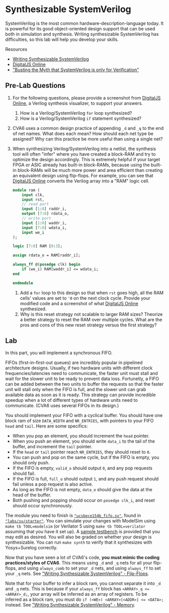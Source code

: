 
# Synthesizable SystemVerilog

SystemVerilog is the most common hardware-description-language today. It is powerful for its good object-oriented design support that can be used both in simulation and synthesis. Writing synthesizable SystemVerilog has difficulties, so this lab will help you develop your skills.

Resources

* [Writing Synthesizable SystemVerilog](../guides/synthesis.md)
* [DigitalJS Online](https://digitaljs.tilk.eu/)
* ["Busting the Myth that SystemVerilog is only for Verification"](https://sutherland-hdl.com/papers/2013-SNUG-SV_Synthesizable-SystemVerilog_paper.pdf)

## Pre-Lab Questions

1. For the following questions, please provide a screenshot from [DigitalJS Online](https://digitaljs.tilk.eu/), a Verilog synthesis visualizer, to support your answers.
    1. How is a Verilog/SystemVerilog `for` loop synthesized?
    2. How is a Verilog/SystemVerilog `if` statement synthesized?
2. CVA6 uses a common design practice of appending `_d` and `_q` to the end of net names. What does each mean? How should each net type be assigned? Why can this practice be more useful than using a single net?
3. When synthesizing Verilog/SystemVerilog into a netlist, the synthesis tool will often "infer" where you have created a block-RAM and try to optimize the design accordingly. This is extremely helpful if your target FPGA or ASIC already has built-in block-RAMs, because using the built-in block-RAMs will be much more power and area efficient than creating an equivalent design using flip-flops. For example, you can see that [DigitalJS Online](https://digitaljs.tilk.eu/) converts the Verilog array into a "RAM" logic cell.

    ```systemverilog
    module ram (
        input clk,
        input rst,
        // read port
        input [1:0] raddr_i,
        output [7:0] rdata_o,
        // write port
        input [1:0] waddr_i,
        input [7:0] wdata_i,
        input we_i
    );

    logic [7:0] RAM [0:3];

    assign rdata_o = RAM[raddr_i];

    always_ff @(posedge clk) begin
        if (we_i) RAM[waddr_i] <= wdata_i;
    end

    endmodule
    ```

    1. Add a `for` loop to this design so that when `rst` goes high, all the RAM cells' values are set to `'0` on the next clock cycle. Provide your modified code and a screenshot of what [DigitalJS Online](https://digitaljs.tilk.eu/) synthesized.
    2. Why is this reset strategy not scalable to larger RAM sizes? Theorize a better strategy to reset the RAM over multiple cycles. What are the pros and cons of this new reset strategy versus the first strategy?

## Lab

In this part, you will implement a synchronous FIFO.

FIFOs (first-in-first-out queues) are incredibly popular in pipelined architecture designs. Usually, if two hardware units with different clock frequencies/latencies need to communicate, the faster unit must stall and wait for the slower unit to be ready to prevent data loss. Fortunetly, a FIFO can be added between the two units to buffer the requests so that the faster unit will stall only when the FIFO is full, and the slower unit can grab available data as soon as it is ready. This strategy can provide incredible speedup when a lot of different types of hardware units need to communicate. (CVA6 uses several FIFOs in its design.)

You should implement your FIFO with a cyclical buffer. You should have one block ram of size `DATA_WIDTH` and `NR_ENTRIES`, with pointers to your FIFO `head` and `tail`. Here are some specifics:

* When you pop an element, you should increment the `head` pointer.
* When you push an element, you should write `data_i` to the tail of the buffer, and increment the `tail` pointer.
* If the `head` or `tail` pointer reach `NR_ENTRIES`, they should reset to `0`.
* You can push and pop on the same cycle, but if the FIFO is empty, you should only push.
* If the FIFO is empty, `valid_o` should output `0`, and any pop requests should fail.
* If the FIFO is full, `full_o` should output `1`, and any push request should fail unless a pop request is also active.
* As long as the FIFO is not empty, `data_o` should give the data at the head of the buffer.
* Both pushing and popping should occur on `posedge clk_i`, and reset should occur synchronously.

The module you need to finish is [`"ucsbece154b_fifo.sv"`](./sv/starter/ucsbece154b_fifo.sv), found in [`"labs/sv/starter"`](./sv/starter/). You can simulate your changes with ModelSim using `make tb TOOL=modelsim` (or Verilator 5 using `make tb TOOL=verilator` assuming that you have it set up). A [sample testbench](./sv/starter/tb/fifo_tb.sv) is provided that you may edit as desired. You will also be graded on whether your design is synthesizable. You can run `make synth` to verify that it synthesizes with Yosys+Surelog correctly.

Now that you have seen a lot of CVA6's code, **you must mimic the coding practices/styles of CVA6**. This means using `_d` and `_q` nets for all your flip-flops, and using `always_comb` to set your `_d` nets, and using `always_ff` to set your `_q` nets. See ["Writing Synthesizable SystemVerilog" - Flip-Flops](../guides/synthesis.md#flip-flops).

Note that for your buffer to infer a block ram, you cannot separate it into `_d` and `_q` nets. This is because if your `always_ff` block has `<ARRAY>_q <= <ARRAY>_d;`, your array will be inferred as an array of registers. To be inferred as a block ram, you must do `if (<WE>) <ARRAY>[<ADDR>] <= <DATA>;` instead. See ["Writing Synthesizable SystemVerilog" - Memory](../guides/synthesis.md#memory).
